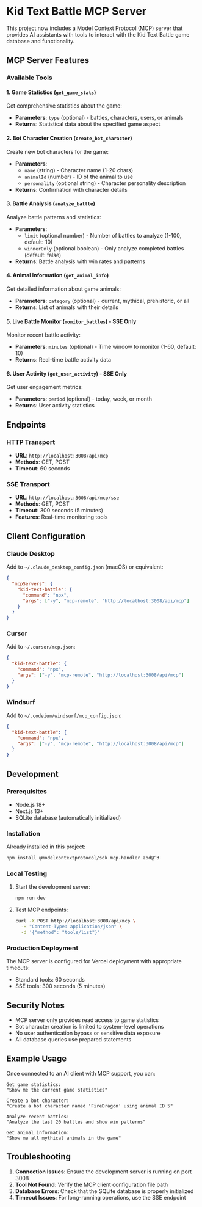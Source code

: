 # Kid Text Battle MCP Server

This project now includes a Model Context Protocol (MCP) server that provides AI assistants with tools to interact with the Kid Text Battle game database and functionality.

## MCP Server Features

### Available Tools

#### 1. Game Statistics (`get_game_stats`)
Get comprehensive statistics about the game:
- **Parameters**: `type` (optional) - battles, characters, users, or animals
- **Returns**: Statistical data about the specified game aspect

#### 2. Bot Character Creation (`create_bot_character`)
Create new bot characters for the game:
- **Parameters**: 
  - `name` (string) - Character name (1-20 chars)
  - `animalId` (number) - ID of the animal to use
  - `personality` (optional string) - Character personality description
- **Returns**: Confirmation with character details

#### 3. Battle Analysis (`analyze_battle`)
Analyze battle patterns and statistics:
- **Parameters**:
  - `limit` (optional number) - Number of battles to analyze (1-100, default: 10)
  - `winnerOnly` (optional boolean) - Only analyze completed battles (default: false)
- **Returns**: Battle analysis with win rates and patterns

#### 4. Animal Information (`get_animal_info`)
Get detailed information about game animals:
- **Parameters**: `category` (optional) - current, mythical, prehistoric, or all
- **Returns**: List of animals with their details

#### 5. Live Battle Monitor (`monitor_battles`) - SSE Only
Monitor recent battle activity:
- **Parameters**: `minutes` (optional) - Time window to monitor (1-60, default: 10)
- **Returns**: Real-time battle activity data

#### 6. User Activity (`get_user_activity`) - SSE Only
Get user engagement metrics:
- **Parameters**: `period` (optional) - today, week, or month
- **Returns**: User activity statistics

## Endpoints

### HTTP Transport
- **URL**: `http://localhost:3008/api/mcp`
- **Methods**: GET, POST
- **Timeout**: 60 seconds

### SSE Transport
- **URL**: `http://localhost:3008/api/mcp/sse`
- **Methods**: GET, POST
- **Timeout**: 300 seconds (5 minutes)
- **Features**: Real-time monitoring tools

## Client Configuration

### Claude Desktop
Add to `~/.claude_desktop_config.json` (macOS) or equivalent:

```json
{
  "mcpServers": {
    "kid-text-battle": {
      "command": "npx",
      "args": ["-y", "mcp-remote", "http://localhost:3008/api/mcp"]
    }
  }
}
```

### Cursor
Add to `~/.cursor/mcp.json`:
```json
{
  "kid-text-battle": {
    "command": "npx",
    "args": ["-y", "mcp-remote", "http://localhost:3008/api/mcp"]
  }
}
```

### Windsurf
Add to `~/.codeium/windsurf/mcp_config.json`:
```json
{
  "kid-text-battle": {
    "command": "npx",
    "args": ["-y", "mcp-remote", "http://localhost:3008/api/mcp"]
  }
}
```

## Development

### Prerequisites
- Node.js 18+
- Next.js 13+
- SQLite database (automatically initialized)

### Installation
Already installed in this project:
```bash
npm install @modelcontextprotocol/sdk mcp-handler zod@^3
```

### Local Testing
1. Start the development server:
   ```bash
   npm run dev
   ```

2. Test MCP endpoints:
   ```bash
   curl -X POST http://localhost:3008/api/mcp \
     -H "Content-Type: application/json" \
     -d '{"method": "tools/list"}'
   ```

### Production Deployment

The MCP server is configured for Vercel deployment with appropriate timeouts:
- Standard tools: 60 seconds
- SSE tools: 300 seconds (5 minutes)

## Security Notes

- MCP server only provides read access to game statistics
- Bot character creation is limited to system-level operations
- No user authentication bypass or sensitive data exposure
- All database queries use prepared statements

## Example Usage

Once connected to an AI client with MCP support, you can:

```
Get game statistics:
"Show me the current game statistics"

Create a bot character:
"Create a bot character named 'FireDragon' using animal ID 5"

Analyze recent battles:
"Analyze the last 20 battles and show win patterns"

Get animal information:
"Show me all mythical animals in the game"
```

## Troubleshooting

1. **Connection Issues**: Ensure the development server is running on port 3008
2. **Tool Not Found**: Verify the MCP client configuration file path
3. **Database Errors**: Check that the SQLite database is properly initialized
4. **Timeout Issues**: For long-running operations, use the SSE endpoint